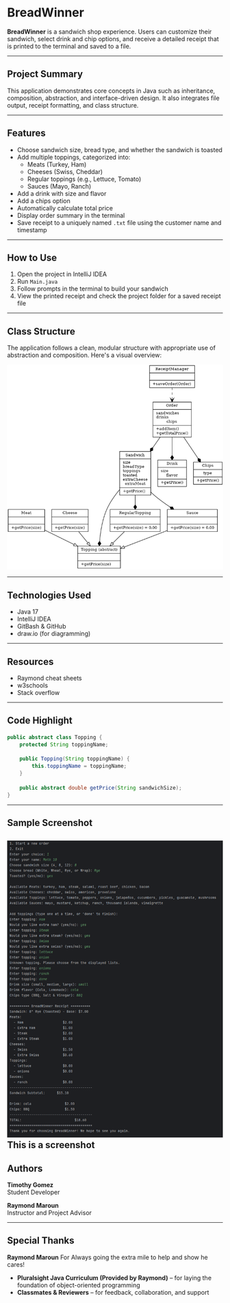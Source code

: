 # BreadWinner

**BreadWinner** is a sandwich shop experience. Users can customize their sandwich, select drink and chip options, and receive a detailed receipt that is printed to the terminal and saved to a file.

---

## Project Summary

This application demonstrates core concepts in Java such as inheritance, composition, abstraction, and interface-driven design. It also integrates file output, receipt formatting, and class structure.

---

## Features

- Choose sandwich size, bread type, and whether the sandwich is toasted
- Add multiple toppings, categorized into:
  - Meats (Turkey, Ham)
  - Cheeses (Swiss, Cheddar)
  - Regular toppings (e.g., Lettuce, Tomato)
  - Sauces (Mayo, Ranch)
- Add a drink with size and flavor
- Add a chips option
- Automatically calculate total price
- Display order summary in the terminal
- Save receipt to a uniquely named `.txt` file using the customer name and timestamp

---

## How to Use

1. Open the project in IntelliJ IDEA
2. Run `Main.java`
3. Follow prompts in the terminal to build your sandwich
4. View the printed receipt and check the project folder for a saved receipt file

---

## Class Structure

The application follows a clean, modular structure with appropriate use of abstraction and composition. Here's a visual overview:

![Screenshot 2025-05-27 110952.png](Screenshot%202025-05-27%20110952.png)

---

## Technologies Used

- Java 17
- IntelliJ IDEA
- GitBash & GitHub
- draw.io (for diagramming)

---

## Resources
- Raymond cheat sheets
- w3schools
- Stack overflow

---

## Code Highlight

```java
public abstract class Topping {
    protected String toppingName;

    public Topping(String toppingName) {
        this.toppingName = toppingName;
    }

    public abstract double getPrice(String sandwichSize);
}

```
---

## Sample Screenshot

![Output.png](Output.png)
**This is a screenshot**
---

## Authors

**Timothy Gomez**  
Student Developer

**Raymond Maroun**  
Instructor and Project Advisor

---

## Special Thanks

**Raymond Maroun** For Always going the extra mile to help and show he cares!
- **Pluralsight Java Curriculum (Provided by Raymond)** – for laying the foundation of object-oriented programming
- **Classmates & Reviewers** – for feedback, collaboration, and support

